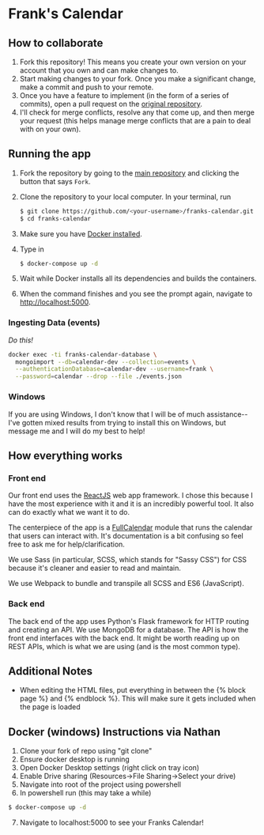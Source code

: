 # Frank's Calendar

## How to collaborate
1. Fork this repository! This means you create your own version on your account that you own and can make changes to.
2. Start making changes to your fork. Once you make a significant change, make a commit and push to your remote.
3. Once you have a feature to implement (in the form of a series of commits), open a pull request on the [original repository](https://github.com/jack-greenberg/franks-calendar).
4. I'll check for merge conflicts, resolve any that come up, and then merge your request (this helps manage merge conflicts that are a pain to deal with on your own).

## Running the app
1. Fork the repository by going to the [main repository](https://github.com/jack-greenberg/franks-calendar) and clicking the button that says `Fork`.

2. Clone the repository to your local computer. In your terminal, run

   ```bash
   $ git clone https://github.com/<your-username>/franks-calendar.git
   $ cd franks-calendar
   ```

3. Make sure you have [Docker installed](https://docs.docker.com/engine/install/).

4. Type in

   ```bash
   $ docker-compose up -d
   ```

5. Wait while Docker installs all its dependencies and builds the containers.

6. When the command finishes and you see the prompt again, navigate to [http://localhost:5000](http://localhost:5000).

### Ingesting Data (events)
_Do this!_

```bash
docker exec -ti franks-calendar-database \
  mongoimport --db=calendar-dev --collection=events \
  --authenticationDatabase=calendar-dev --username=frank \
  --password=calendar --drop --file ./events.json
```

### Windows

If you are using Windows, I don't know that I will be of much assistance--I've gotten mixed results from trying to install this on Windows, but message me and I will do my best to help!

## How everything works

### Front end

Our front end uses the [ReactJS](https://reactjs.org) web app framework. I chose this because I have the most experience with it and it is an incredibly powerful tool. It also can do exactly what we want it to do.

The centerpiece of the app is a [FullCalendar](https://fullcalendar.io) module that runs the calendar that users can interact with. It's documentation is a bit confusing so feel free to ask me for help/clarification.

We use Sass (in particular, SCSS, which stands for "Sassy CSS") for CSS because it's cleaner and easier to read and maintain.

We use Webpack to bundle and transpile all SCSS and ES6 (JavaScript).

### Back end

The back end of the app uses Python's Flask framework for HTTP routing and creating an API. We use MongoDB for a database. The API is how the front end interfaces with the back end. It might be worth reading up on REST APIs, which is what we are using (and is the most common type).



## Additional Notes
* When editing the HTML files, put everything in between the {% block page %} and {% endblock %}. This will make sure it gets included when the page is loaded

## Docker (windows) Instructions via Nathan
1. Clone your fork of repo using "git clone"
2. Ensure docker desktop is running
3. Open Docker Desktop settings (right click on tray icon)
4. Enable Drive sharing (Resources->File Sharing->Select your drive)
5. Navigate into root of the project using powershell
6. In powershell run (this may take a while)
```bash
$ docker-compose up -d
```
7. Navigate to localhost:5000 to see your Franks Calendar!
